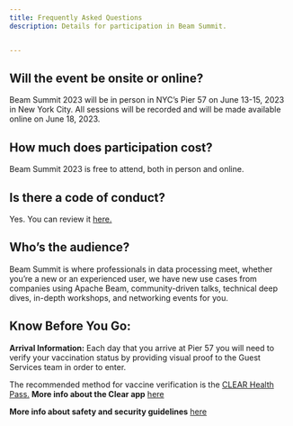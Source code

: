 ```yaml
---
title: Frequently Asked Questions
description: Details for participation in Beam Summit.


---
```


## Will the event be onsite or online?
Beam Summit 2023 will be in person in NYC’s Pier 57 on June 13-15, 2023 in New York City. All sessions will be recorded and will be made available online on June 18, 2023.

## How much does participation cost?

Beam Summit 2023 is free to attend, both in person and online.

## Is there a code of conduct?

Yes. You can review it [here.](https://beamsummit.org/coc/)

## Who’s the audience?

Beam Summit is where professionals in data processing meet, whether you’re a new or an experienced user, we have new use cases from companies using Apache Beam, community-driven talks, technical deep dives, in-depth workshops, and networking events for you.

## Know Before You Go:

**Arrival Information:** Each day that you arrive at Pier 57 you will need to verify your vaccination status by providing visual proof to the Guest Services team in order to enter.

The recommended method for vaccine verification is the [CLEAR Health Pass.](https://enroll.clearme.com/enroll/) **More info about the Clear app** [here](https://docs.google.com/document/d/1yvdYrLzytNX3eU9tcnSsO1dnnP2ufe-_DEETBLhjH3I/edit)

**More info about safety and security guidelines** [here](https://docs.google.com/presentation/u/0/d/1G_K-VdPk-LYzPbL35L-SkaNJSbsZJY4kdj6svmh6Mow/edit)
